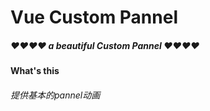 # Vue Custom Pannel

##### ❤❤❤❤ a beautiful Custom Pannel ❤❤❤❤

#### What's this

###### 提供基本的pannel动画
